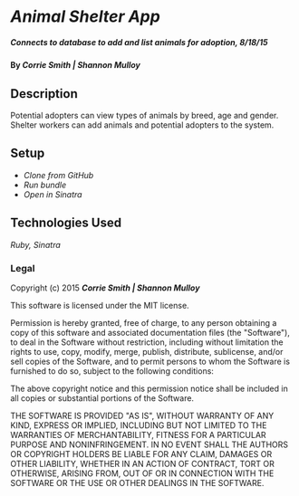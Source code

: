 # _Animal Shelter App_

##### _Connects to database to add and list animals for adoption, 8/18/15_

#### By _**Corrie Smith | Shannon Mulloy**_

## Description

Potential adopters can view types of animals by breed, age and gender. Shelter workers can add animals and potential adopters to the system.

## Setup

* _Clone from GitHub_
* _Run bundle_
* _Open in Sinatra_

## Technologies Used

_Ruby, Sinatra_

### Legal

Copyright (c) 2015 **_Corrie Smith | Shannon Mulloy_**

This software is licensed under the MIT license.

Permission is hereby granted, free of charge, to any person obtaining a copy
of this software and associated documentation files (the "Software"), to deal
in the Software without restriction, including without limitation the rights
to use, copy, modify, merge, publish, distribute, sublicense, and/or sell
copies of the Software, and to permit persons to whom the Software is
furnished to do so, subject to the following conditions:

The above copyright notice and this permission notice shall be included in
all copies or substantial portions of the Software.

THE SOFTWARE IS PROVIDED "AS IS", WITHOUT WARRANTY OF ANY KIND, EXPRESS OR
IMPLIED, INCLUDING BUT NOT LIMITED TO THE WARRANTIES OF MERCHANTABILITY,
FITNESS FOR A PARTICULAR PURPOSE AND NONINFRINGEMENT. IN NO EVENT SHALL THE
AUTHORS OR COPYRIGHT HOLDERS BE LIABLE FOR ANY CLAIM, DAMAGES OR OTHER
LIABILITY, WHETHER IN AN ACTION OF CONTRACT, TORT OR OTHERWISE, ARISING FROM,
OUT OF OR IN CONNECTION WITH THE SOFTWARE OR THE USE OR OTHER DEALINGS IN
THE SOFTWARE.
